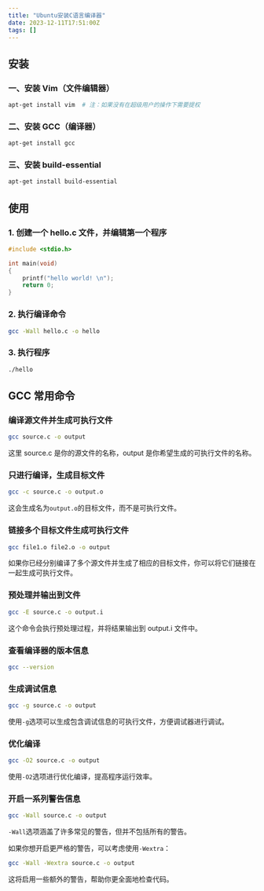 ```yaml
---
title: "Ubuntu安装C语言编译器"
date: 2023-12-11T17:51:00Z
tags: []
---
```


## 安装

### 一、安装 Vim（文件编辑器）

```bash
apt-get install vim  # 注：如果没有在超级用户的操作下需要提权
```

### 二、安装 GCC（编译器）

```bash
apt-get install gcc
```

### 三、安装 build-essential

```bash
apt-get install build-essential
```

## 使用

### 1. 创建一个 hello.c 文件，并编辑第一个程序

```c
#include <stdio.h>

int main(void)
{
    printf("hello world! \n");
    return 0;
}
```

### 2. 执行编译命令

```bash
gcc -Wall hello.c -o hello
```

### 3. 执行程序

```bash
./hello
```

## GCC 常用命令

### 编译源文件并生成可执行文件

```bash
gcc source.c -o output
```

这里 source.c 是你的源文件的名称，output 是你希望生成的可执行文件的名称。

### 只进行编译，生成目标文件

```bash
gcc -c source.c -o output.o
```

这会生成名为`output.o`的目标文件，而不是可执行文件。

### 链接多个目标文件生成可执行文件

```bash
gcc file1.o file2.o -o output
```

如果你已经分别编译了多个源文件并生成了相应的目标文件，你可以将它们链接在一起生成可执行文件。

### 预处理并输出到文件

```bash
gcc -E source.c -o output.i
```

这个命令会执行预处理过程，并将结果输出到 output.i 文件中。

### 查看编译器的版本信息

```bash
gcc --version
```

### 生成调试信息

```bash
gcc -g source.c -o output
```

使用`-g`选项可以生成包含调试信息的可执行文件，方便调试器进行调试。

### 优化编译

```bash
gcc -O2 source.c -o output
```

使用`-O2`选项进行优化编译，提高程序运行效率。

### 开启一系列警告信息

```bash
gcc -Wall source.c -o output
```

`-Wall`选项涵盖了许多常见的警告，但并不包括所有的警告。

如果你想开启更严格的警告，可以考虑使用`-Wextra`：

```bash
gcc -Wall -Wextra source.c -o output
```

这将启用一些额外的警告，帮助你更全面地检查代码。
